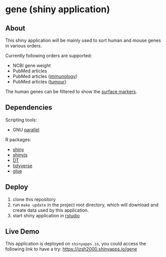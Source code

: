 gene (shiny application)
========================

About
-----
This shiny application will be mainly used to sort human and mouse genes in
various orders.

Currently following orders are supported:

* NCBI gene weight
* PubMed articles
* PubMed articles ([immunology][immunology])
* PubMed articles ([tumour][tumour])

The human genes can be filtered to show the [surface markers][surface_marker].

[immunology]: https://www.ncbi.nlm.nih.gov/pubmed/?term=immunology%5BMeSH+Subheading%5D
[tumour]: https://www.ncbi.nlm.nih.gov/pubmed/?term=neoplasms%5Bmesh%5D
[surface_marker]: http://www.proteinatlas.org/search/protein_class:Predicted+membrane+proteins

Dependencies
------------
Scripting tools:

* GNU [parallel](https://www.gnu.org/software/parallel/)

R packages:

* [shiny](https://github.com/rstudio/shiny)
* [shinyjs](https://github.com/daattali/shinyjs)
* [DT](https://github.com/rstudio/DT)
* [tidyverse](https://github.com/tidyverse/tidyverse)
* [glue](https://github.com/tidyverse/glue)

Deploy
------
1. clone this repository
2. run `make update` in the project root directory, which will download and
   create data used by this application.
3. start shiny application in [rstudio](https://www.rstudio.com/)

Live Demo
---------
This application is deployed on `shinyapps.io`, you could access the following
link to have a try: <https://jzsh2000.shinyapps.io/gene>
